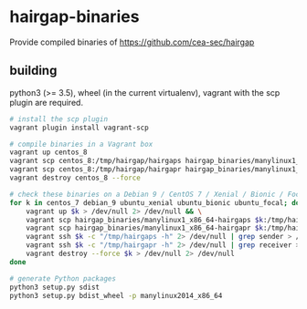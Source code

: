 # hairgap-binaries

Provide compiled binaries of https://github.com/cea-sec/hairgap


## building 

python3 (>= 3.5), wheel (in the current virtualenv), vagrant with the scp plugin are required.

```bash
# install the scp plugin
vagrant plugin install vagrant-scp

# compile binaries in a Vagrant box 
vagrant up centos_8
vagrant scp centos_8:/tmp/hairgap/hairgaps hairgap_binaries/manylinux1_x86_64-hairgaps
vagrant scp centos_8:/tmp/hairgap/hairgapr hairgap_binaries/manylinux1_x86_64-hairgapr
vagrant destroy centos_8 --force

# check these binaries on a Debian 9 / CentOS 7 / Xenial / Bionic / Focal 
for k in centos_7 debian_9 ubuntu_xenial ubuntu_bionic ubuntu_focal; do
    vagrant up $k > /dev/null 2> /dev/null && \
    vagrant scp hairgap_binaries/manylinux1_x86_64-hairgaps $k:/tmp/hairgaps > /dev/null 2> /dev/null && \
    vagrant scp hairgap_binaries/manylinux1_x86_64-hairgapr $k:/tmp/hairgapr > /dev/null 2> /dev/null && \
    vagrant ssh $k -c "/tmp/hairgaps -h" 2> /dev/null | grep sender > /dev/null && echo "$k : hairgaps valid" && \
    vagrant ssh $k -c "/tmp/hairgapr -h" 2> /dev/null | grep receiver > /dev/null && echo "$k : hairgapr valid" && \
    vagrant destroy --force $k > /dev/null 2> /dev/null
done

# generate Python packages
python3 setup.py sdist
python3 setup.py bdist_wheel -p manylinux2014_x86_64
```
